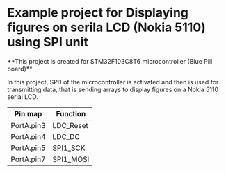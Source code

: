 <h1> Example project for Displaying figures on serila LCD (Nokia 5110) using SPI unit </h1>
**This project is created for STM32F103C8T6 microcontroller (Blue Pill board)**

In this project, SPI1 of the microcontroller is activated and then is used for transmitting data, that is sending arrays to display figures on a Nokia 5110 serial LCD. 



| Pin map     | Function    |
| ----------- | ----------- |
| PortA.pin3  | LDC_Reset |
| PortA.pin4  | LDC_DC    |
| PortA.pin5  | SPI1_SCK  |
| PortA.pin7  | SPI1_MOSI |



